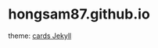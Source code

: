# hongsam87.github.io

theme: [cards Jekyll](https://github.com/willianjusten/cards-jekyll-template)
